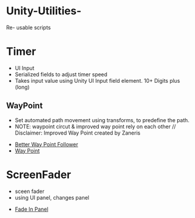 # Unity-Utilities-
Re- usable scripts

# Timer 
- UI Input 
- Serialized fields to adjust timer speed
- Takes input value using Unity UI Input field element. 10+ Digits plus (long) 


## WayPoint 

- Set automated path movement using transforms, to predefine the path.
- NOTE:  waypoint circut  & improved way point rely on each other //  
 Disclaimer: Improved Way Point created by Zaneris
 
*  [Better Way Point Follower](BetterWaypointFollower.cs)
* [Way Point](WaypointCircuit.cs)

  
# ScreenFader
  
  - sceen fader 
  - using UI panel, changes panel 
  *  [Fade In Panel](FadeIn.cs)
